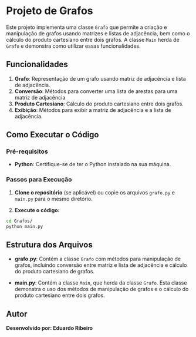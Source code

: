 # Projeto de Grafos

Este projeto implementa uma classe `Grafo` que permite a criação e manipulação de grafos usando matrizes e listas de adjacência, bem como o cálculo do produto cartesiano entre dois grafos. A classe `Main` herda de `Grafo` e demonstra como utilizar essas funcionalidades.

## Funcionalidades

1. **Grafo**: Representação de um grafo usando matriz de adjacência e lista de adjacência.
2. **Conversão**: Métodos para converter uma lista de arestas para uma matriz de adjacência
3. **Produto Cartesiano**: Cálculo do produto cartesiano entre dois grafos.
4. **Exibição**: Métodos para exibir a matriz de adjacência e a lista de adjacência.

## Como Executar o Código

### Pré-requisitos

- **Python**: Certifique-se de ter o Python instalado na sua máquina.
### Passos para Execução

1. **Clone o repositório** (se aplicável) ou copie os arquivos `grafo.py` e `main.py` para o mesmo diretório.

3. **Execute o código:**
```bash
cd Grafos/
python main.py
```
## Estrutura dos Arquivos

- **grafo.py**: Contém a classe `Grafo` com métodos para manipulação de grafos, incluindo conversão entre matriz e lista de adjacência e cálculo do produto cartesiano de grafos.
  
- **main.py**: Contém a classe `Main`, que herda da classe `Grafo`. Esta classe demonstra o uso dos métodos de manipulação de grafos e o cálculo do produto cartesiano entre dois grafos. 

## Autor
**Desenvolvido por: Eduardo Ribeiro** 